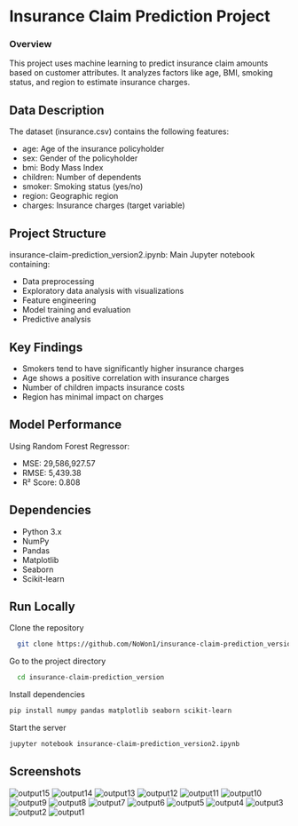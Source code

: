 # Insurance Claim Prediction Project

### Overview
This project uses machine learning to predict insurance claim amounts based on customer attributes. It analyzes factors like age, BMI, smoking status, and region to estimate insurance charges.

## Data Description
The dataset (insurance.csv) contains the following features:

+ age: Age of the insurance policyholder
+ sex: Gender of the policyholder
+ bmi: Body Mass Index
+ children: Number of dependents
+ smoker: Smoking status (yes/no)
+ region: Geographic region
+ charges: Insurance charges (target variable)

## Project Structure
insurance-claim-prediction_version2.ipynb: Main Jupyter notebook containing:
+ Data preprocessing
+ Exploratory data analysis with visualizations
+ Feature engineering
+ Model training and evaluation
+ Predictive analysis

## Key Findings
+ Smokers tend to have significantly higher insurance charges
+ Age shows a positive correlation with insurance charges
+ Number of children impacts insurance costs
+ Region has minimal impact on charges

## Model Performance
Using Random Forest Regressor:

+ MSE: 29,586,927.57
+ RMSE: 5,439.38
+ R² Score: 0.808

## Dependencies
+ Python 3.x
+ NumPy
+ Pandas
+ Matplotlib
+ Seaborn
+ Scikit-learn
## Run Locally

Clone the repository

```bash
  git clone https://github.com/NoWon1/insurance-claim-prediction_version.git
```

Go to the project directory

```bash
  cd insurance-claim-prediction_version
```

Install dependencies

```bash
pip install numpy pandas matplotlib seaborn scikit-learn
```

Start the server

```bash
jupyter notebook insurance-claim-prediction_version2.ipynb
```


## Screenshots

![output15](https://github.com/user-attachments/assets/7dfb05fc-3b57-47d8-bf6e-141bb7898341)
![output14](https://github.com/user-attachments/assets/b47376aa-b867-418a-8d3b-3fba06218d3f)
![output13](https://github.com/user-attachments/assets/eef467f5-f7e9-4e5a-b93a-d096dc98952d)
![output12](https://github.com/user-attachments/assets/08faed64-7964-4e44-9a8d-d9f582591d2d)
![output11](https://github.com/user-attachments/assets/b17cca4d-44ed-47e9-ac0d-556e5a36ba24)
![output10](https://github.com/user-attachments/assets/cce6aba1-b0d9-46df-bd59-3b3dc2648194)
![output9](https://github.com/user-attachments/assets/9e92adf4-4526-4a23-a30a-dff179ae24ee)
![output8](https://github.com/user-attachments/assets/4228b015-e445-4435-97f9-43fec570639a)
![output7](https://github.com/user-attachments/assets/76b2fb25-99c2-4e09-a5b3-5caae2685884)
![output6](https://github.com/user-attachments/assets/6d1de54b-716f-4bfc-b722-256416228c4f)
![output5](https://github.com/user-attachments/assets/c1cbd23b-d798-4dc8-8862-0e4542375507)
![output4](https://github.com/user-attachments/assets/09f20d1d-36be-4256-9ab9-3da0951b1927)
![output3](https://github.com/user-attachments/assets/26c312e6-ea64-43b5-af2a-12a4ecd1a9b5)
![output2](https://github.com/user-attachments/assets/714b53e1-e91d-4bd8-9c77-64a328086df8)
![output1](https://github.com/user-attachments/assets/f18593e5-c906-434b-9fa7-3ec4156acc3b)

